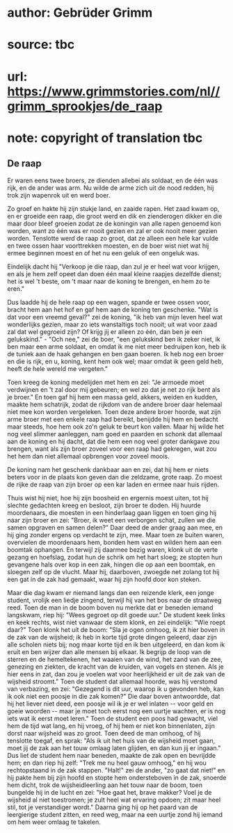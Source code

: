 # author: Gebrüder Grimm
# source: tbc
# url: https://www.grimmstories.com/nl//grimm_sprookjes/de_raap
# note: copyright of translation tbc

## De raap 

Er waren eens twee broers, ze dienden allebei als soldaat, en de één was
rijk, en de ander was arm. Nu wilde de arme zich uit de nood redden, hij
trok zijn wapenrok uit en werd boer.

Zo groef en hakte hij zijn stukje land, en zaaide rapen. Het zaad kwam
op, en er groeide een raap, die groot werd en dik en zienderogen dikker
en die maar door bleef groeien zodat ze de koningin van alle rapen
genoemd kon worden, want zo één was er nooit gezien en zal er ook nooit
meer gezien worden. Tenslotte werd de raap zo groot, dat ze alleen een
hele kar vulde en twee ossen haar voorttrekken moesten, en de boer wist
niet wat hij ermee beginnen moest en of het nu een geluk of een ongeluk
was.

Eindelijk dacht hij "Verkoop je die raap, dan zul je er heel wat voor
krijgen, en als je hem zelf opeet dan doen één maal kleine raapjes
dezelfde dienst; het is wel 't beste, om 't maar naar de koning te
brengen, en hem zo te eren."

Dus laadde hij de hele raap op een wagen, spande er twee ossen voor,
bracht hem aan het hof en gaf hem aan de koning ten geschenke. "Wat is
dat voor een vreemd geval?" zei de koning, "ik heb van mijn leven heel
wat wonderlijks gezien, maar zo iets wanstaltigs toch nooit; uit wat
voor zaad zal dat wel gegroeid zijn? Of krijg jij er alleen zo één, dan
ben je een gelukskind." - "Och nee," zei de boer, "een gelukskind
ben ik zeker niet, ik ben maar een arme soldaat, en omdat ik me niet
meer bedruipen kon, heb ik de tuniek aan de haak gehangen en ben gaan
boeren. Ik heb nog een broer en die is rijk, en u, koning, kent hem ook
wel; maar omdat ik geen geld heb, heeft de hele wereld me vergeten."

Toen kreeg de koning medelijden met hem en zei: "Je armoede moet
verdwijnen en 't zal door mij gebeuren; en wel zo dat je net zo rijk
bent als je broer." En toen gaf hij hem een massa geld, akkers, weiden
en kudden, maakte hem schatrijk, zodat de rijkdom van de andere broer
daar helemaal niet mee kon worden vergeleken. Toen deze andere broer
hoorde, wat zijn arme broer met een enkele raap had bereikt, benijdde
hij hem en bedacht maar steeds, hoe hem ook zo'n geluk te beurt kon
vallen. Maar hij wilde het nog veel slimmer aanleggen, nam goed en
paarden en schonk dat allemaal aan de koning en hij dacht, dat die hem
een nog veel groter dankgave zou brengen, want als zijn broer zoveel
voor een raap had gekregen, wat zou het hem dan niet allemaal opbrengen
voor zoveel moois.

De koning nam het geschenk dankbaar aan en zei, dat hij hem er niets
beters voor in de plaats kon geven dan die zeldzame, grote raap. Zo
moest de rijke de raap van zijn broer op een kar laden en ermee naar
huis rijden.

Thuis wist hij niet, hoe hij zijn boosheid en ergernis moest uiten, tot
hij slechte gedachten kreeg en besloot, zijn broer te doden. Hij huurde
moordenaars, die moesten in een hinderlaag gaan liggen en toen ging hij
naar zijn broer en zei: "Broer, ik weet een verborgen schat, zullen we
die samen opgraven en samen delen?" Daar deed de ander graag aan mee,
en hij ging zonder ergens op verdacht te zijn, mee. Maar toen ze buiten
waren, overvielen de moordenaars hem, bonden hem vast en wilden hem aan
een boomtak ophangen. En terwijl zij daarmee bezig waren, klonk uit de
verte gezang en hoefslag, zodat hun de schrik om het hart sloeg; ze
stopten hun gevangene hals over kop in een zak, hingen die op aan een
boomtak, en sloegen zelf op de vlucht. Maar hij, daarboven, zwoegde net
zolang tot hij een gat in de zak had gemaakt, waar hij zijn hoofd door
kon steken.

Maar die dag kwam er niemand langs dan een reizende klerk, een jonge
student, vrolijk een liedje zingend, terwijl hij van het bos naar de
straatweg reed. Toen de man in de boom boven nu merkte dat er beneden
iemand langskwam, riep hij: "Wees gegroet op dit goede uur." De
student keek links en keek rechts, wist niet vanwaar de stem klonk, en
zei eindelijk: "Wie roept daar?" Toen klonk het uit de boom: "Sla je
ogen omhoog, ik zit hier boven in de zak van de wijsheid; ik heb in
korte tijd grote dingen geleerd, daar zijn alle scholen niets bij; nog
maar korte tijd en ik ben uitgeleerd, en dan kom ik eruit en ben wijzer
dan alle mensen bij elkaar. Ik begrijp de loop van de sterren en de
hemeltekenen, het waaien van de wind, het zand van de zee, genezing en
ziekten, de kracht van de kruiden, van vogels en stenen. Als je hier
eens in zat, dan zou je voelen wat voor heerlijkheid er uit de zak van
de wijsheid stroomt." Toen de student dat allemaal hoorde, was hij
verstomd van verbazing, en zei: "Gezegend is dit uur, waarop ik u
gevonden heb, kan ik ook niet een poosje in die zak komen?" Die daar
boven antwoordde, dat hij het liever niet deed, een poosje wil ik je er
wel inlaten -- voor geld en goeie woorden -- maar je moet toch eerst nog
een uurtje wachten, er is nog iets wat ik eerst moet leren." Toen de
student een poos had gewacht, viel hem de tijd wat lang, en hij vroeg,
of hij hem er niet kon binnenlaten, zijn dorst naar wijsheid was zo
groot. Toen deed de man omhoog, of hij tenslotte toegaf, en sprak: "Als
ik uit het huis van de wijsheid moet gaan, moet jij de zak aan het touw
omlaag laten glijden, en dan kun jij er ingaan." Dus liet de student
hem naar beneden, maakte de zak open en bevrijdde hem; en dan riep hij
zelf: "Trek me nu heel gauw omhoog," en hij wou rechtopstaand in de
zak stappen. "Halt!" zei de ander, "zo gaat dat niet!" en hij pakte
hem bij zijn hoofd en stopte hem ondersteboven in de zak, snoerde hem
dicht, trok de wijsheidleerling aan het touw naar de boom, toen bungelde
hij in de lucht en zei: "Hoe gaat het, brave makker? Voel je de
wijsheid al niet toestromen; je zult heel wat ervaring opdoen; zit maar
heel stil, tot je verstandiger wordt." Daarna ging hij op het paard van
de leergierige student zitten, en reed weg, maar na een uurtje zond hij
iemand om hem weer omlaag te takelen.
